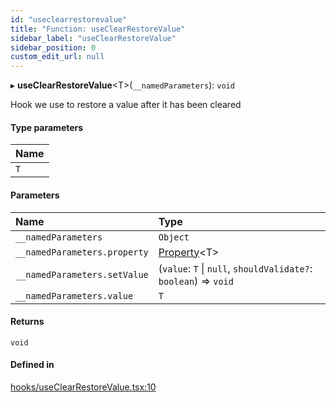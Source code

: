 ```yaml
---
id: "useclearrestorevalue"
title: "Function: useClearRestoreValue"
sidebar_label: "useClearRestoreValue"
sidebar_position: 0
custom_edit_url: null
---
```


▸ **useClearRestoreValue**<T\>(`__namedParameters`): `void`

Hook we use to restore a value after it has been cleared

#### Type parameters

| Name |
| :------ |
| `T` |

#### Parameters

| Name | Type |
| :------ | :------ |
| `__namedParameters` | `Object` |
| `__namedParameters.property` | [Property](../types/property.md)<T\> |
| `__namedParameters.setValue` | (`value`: `T` \| ``null``, `shouldValidate?`: `boolean`) => `void` |
| `__namedParameters.value` | `T` |

#### Returns

`void`

#### Defined in

[hooks/useClearRestoreValue.tsx:10](https://github.com/Camberi/firecms/blob/42dd384/src/hooks/useClearRestoreValue.tsx#L10)
